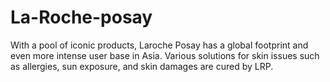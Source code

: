 # La-Roche-posay
With a pool of iconic products, Laroche Posay has a global footprint and even more intense user base in Asia. Various solutions for skin issues such as allergies, sun exposure, and skin damages are cured by LRP.
